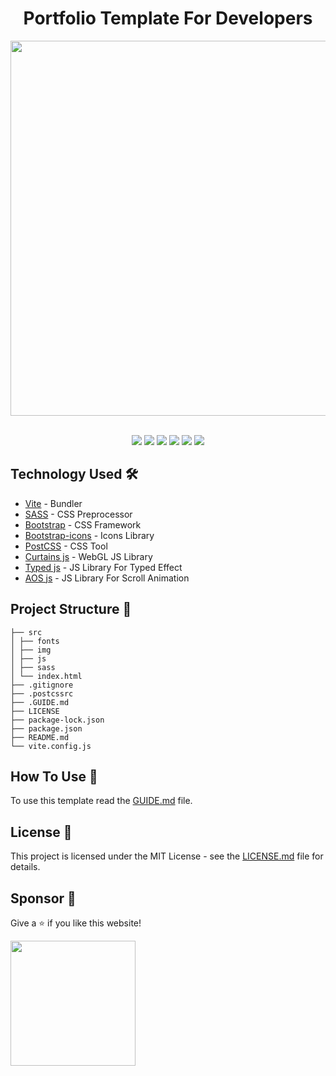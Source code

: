 <h1 align="center">Portfolio Template For Developers</h1>

<div align="center">
<img src="https://user-images.githubusercontent.com/24995094/229810467-cbe0306e-7e9c-414f-a6ae-0b426ee3ec43.gif" width="600px">

</div> <br>

<p align="center">
<img src="https://img.shields.io/badge/vite-white?style=for-the-badge&logo=vite&logoColor=8B73FE"></img>
<img src="https://img.shields.io/badge/HTML5-E34F26?style=for-the-badge&logo=html5&logoColor=white"></img>
<img src="https://img.shields.io/badge/Sass-CC6699?style=for-the-badge&logo=sass&logoColor=white">
<img src="https://img.shields.io/badge/bootstrap-8B13FC?style=for-the-badge&logo=bootstrap&logoColor=white">
<img src="https://img.shields.io/badge/javascript-F3DB1D?style=for-the-badge&logo=javascript&logoColor=black">
<img src="https://img.shields.io/badge/postcss-DE1300?style=for-the-badge&logo=postcss&logoColor=white"></img>
</p>

## Technology Used 🛠️

- [Vite](https://vitejs.dev) - Bundler
- [SASS](https://sass-lang.com) - CSS Preprocessor
- [Bootstrap](https://getbootstrap.com) - CSS Framework
- [Bootstrap-icons](https://icons.getbootstrap.com) - Icons Library
- [PostCSS](https://postcss.org) - CSS Tool
- [Curtains js](https://www.curtainsjs.com) - WebGL JS Library
- [Typed js](https://mattboldt.github.io/typed.js) - JS Library For Typed Effect
- [AOS js](https://michalsnik.github.io/aos) - JS Library For Scroll Animation

## Project Structure 📂

```
├── src
│ ├── fonts
│ ├── img
│ ├── js
│ ├── sass
│ └── index.html
├── .gitignore
├── .postcssrc
├── .GUIDE.md
├── LICENSE
├── package-lock.json
├── package.json
├── README.md
└── vite.config.js
```

## How To Use 🔧

To use this template read the [GUIDE.md](./GUIDE.md) file.

## License 📄

This project is licensed under the MIT License - see the [LICENSE.md](./LICENSE) file for details.

## Sponsor 💛

Give a ⭐ if you like this website!
<br>

<a href="https://www.buymeacoffee.com/zougari"><img src="https://cdn.buymeacoffee.com/buttons/v2/default-yellow.png" width="200" /></a>
